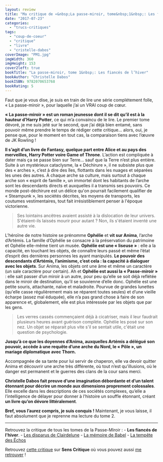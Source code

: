 ```yaml
---
layout: review
title: "Ma critique de «&nbsp;La passe-miroir, tome&nbsp;1&nbsp;: Les fiancés de l’hiver&nbsp;» de Christelle Dabos"
date: "2017-07-23"
categories: 
  - "trucs-critiques"
tags: 
  - "coup-de-coeur"
  - "critique"
  - "livre"
  - "cristelle-dabos"
coverImage: "PM1.jpg"
imgWidth: 360
imgHeight: 153
cover2left: true
bookTitle: "La passe-miroir, tome 1&nbsp;: Les fiancés de l’hiver"
bookAuthor: "Christelle Dabos"
bookISBN: 9782070653768   
bookRating: 5
---
```


Faut que je vous dise, je suis en train de lire une série complétement folle, « La passe-miroir », pour laquelle j’ai un VRAI coup de cœur.

**« La passe-miroir » est un roman jeunesse dont il se dit qu’il est à la hauteur d’Harry Potter**, ce qui m’a convaincu de le lire. Le premier tome dévoré, je me suis jeté sur le second, que j’ai déjà bien entamé, sans pouvoir même prendre le temps de rédiger cette critique... alors, oui, je pense que, pour le moment en tout cas, la comparaison tiens avec l’œuvre de JK Rowling !

**Il s’agit d’un livre de Fantasy, quelque part entre Alice et au pays des merveilles, Harry Potter voire Game of Throne**. L’action est compliquée à dater mais ça se passe bien sur Terre... sauf que la Terre n’est plus entière. Suite à un mystérieux cataclysme, la « Déchirure », il ne subsiste plus que des « arches », c’est à dire des îles, flottants dans les nuages et séparées les unes des autres. À chaque arche sa culture, mais surtout à chaque arche son « esprit de famille », un immortel dont les habitants de l’arche sont les descendants directs et auxquelles il a transmis ses pouvoirs. Ce monde post-déchirure est un délice qu'on pourrait facilement qualifier de « Steampunk », les sociétés décrites, les moyens de transports, les coutumes vestimentaires, tout fait irrésistiblement penser à l'époque victorienne.

<blockquote class="citation">Ses lointains ancêtres avaient assisté à la dislocation de leur univers. S'étaient-ils laissés mourir pour autant ? Non, ils s'étaient inventé une autre vie.</blockquote>

L’héroïne de notre histoire se prénomme **Ophélie** et **vit sur Anima**, l’arche d’Artémis. La famille d’Ophélie se consacre à la préservation du patrimoine et Ophélie elle-même tient un musée. **Ophélie est une « liseuse »** : elle a la capacité, en touchant les objets, de connaître leurs passé et même l’état d’esprit des dernières personnes les ayant manipulés. **Le pouvoir des descendants d’Artémis, l’animisme, c’est cela : la capacité à dialoguer avec les objets**. Sur Anima, les objets ont une âme et même un caractère (un sale caractère pour certain). Ah et **Ophélie est aussi la « Passe-miroir »** : elle sait passer d’un miroir à un autre, pour peu qu’elle se soit déjà reflétée dans le miroir de destination, qu’il se souvienne d’elle donc. Ophélie est une petite souris, attachante, naïve et maladroite. Pourvue de grandes lunettes (qu'elle casse régulièrement mais se réparent toutes seules) et d’une vieille écharpe (assez mal éduquée), elle n’a pas grand chose à faire de son apparence et, globalement, elle est plus intéressée par les objets que par les gens.

<blockquote class="citation">Les verres cassés commençaient déjà à cicatriser, mais il leur faudrait plusieurs heures avant guérison complète. Ophélie les posé sur son nez. Un objet se réparait plus vite s'il se sentait utile, c'était une question de psychologie.</blockquote>

**Jusqu’à ce que les doyennes d’Anima, auxquelles Artémis a délégué son pouvoir, accède à une requête d’une arche du Nord, le « Pôle », un mariage diplomatique avec Thorn.**

Accompagnée de sa tante pour lui servir de chaperon, elle va devoir quitter Anima et découvrir une arche très différente, où tout n’est qu’illusions, où le danger est permanent et le guerres des clans de la cour sans merci.

**Christelle Dabos fait preuve d’une imagination débordante et d’un talent étonnant pour décrire un monde aux dimensions proprement colossales**. Elle excelle dans les descriptions de ces sociétés complexes, qu’elle a l’intelligence de délayer pour donner à l’histoire un souffle étonnant, créant **un livre qu’on dévore littéralement**.

**Bref, vous l’aurez compris, je suis conquis !** Maintenant, je vous laisse, il faut absolument que je reprenne ma lecture du tome 2.

* * *

Retrouvez la critique de tous les tomes de la Passe-Miroir : - **Les fiancés de l'hiver**. - [Les disparus de Clairdelune](/2017/08/ma-critique-de-la-passe-miroir-tome-2-les-disparus-de-clairdelune-de-christelle-dabos/) - [La mémoire de Babel](/2017/12/ma-critique-de-la-passe-miroir-tome-3-la-memoire-de-babel-de-christelle-dabos/) - [La tempête des Échos](/2019/12/ma-critique-de-la-passe-miroir-tome-4-la-tempete-des-echos-de-christelle-dabos/)

Retrouvez [cette critique](https://www.senscritique.com/livre/Les_Fiances_de_l_hiver_La_Passe_Miroir_tome_1/critique/133361123) sur **Sens Critique** où vous pouvez aussi [me retrouver](http://www.senscritique.com/Arnaud_Malon) !
